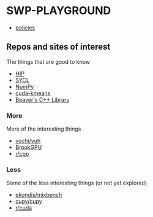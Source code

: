 # SWP-PLAYGROUND

- [policies](policies.md)

## Repos and sites of interest

The things that are good to know

- [HIP](https://github.com/ROCm-Developer-Tools/HIP)
- [SYCL](https://www.khronos.org/sycl/)
- [NumPy](https://numpy.org/)
- [cuda-kmeans](https://github.com/krulis-martin/cuda-kmeans)
- [Beaver's C++ Library](https://github.com/krulis-martin/bpplib)

### More

More of the interesting things

- [vochi/vuh](https://github.com/vochi/vuh)
- [BrookGPU](http://graphics.stanford.edu/projects/brookgpu/)
- [r/cpp](https://www.reddit.com/r/cpp)

### Less

Some of the less interesting things (or not yet explored)

- [ekondis/mixbench](https://github.com/ekondis/mixbench)
- [cupy/cupy](https://github.com/cupy/cupy)
- [r/cuda](https://www.reddit.com/r/CUDA)
